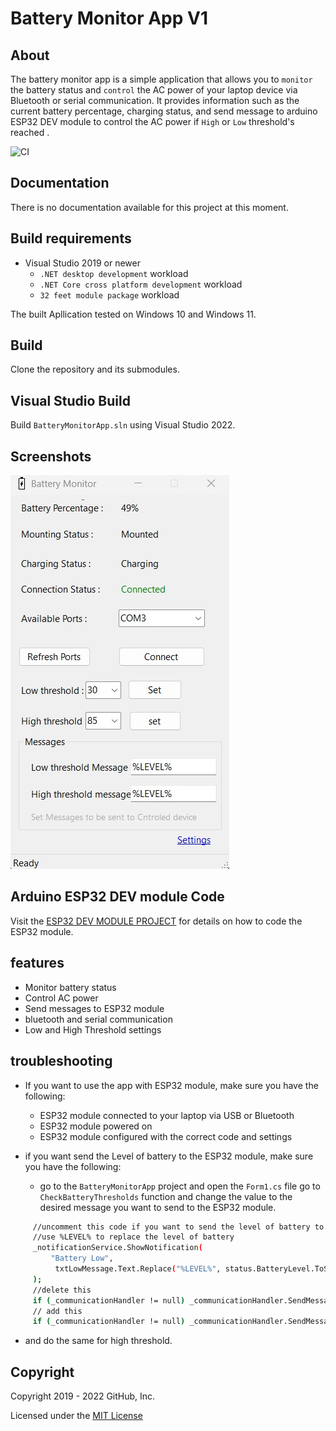 # Battery Monitor App V1

## About

The battery monitor app is a simple application that allows you to `monitor` the battery status  and `control` the AC power of your laptop device via Bluetooth or serial communication. It provides information such as the current battery percentage, charging status,
and send message to arduino ESP32 DEV module to control the AC power if `High` or `Low` threshold's reached .


![CI](https://github.com/github/visualstudio/workflows/CI/badge.svg)


## Documentation
There is no documentation available for this project at this moment.

## Build requirements

* Visual Studio 2019 or newer
  * `.NET desktop development` workload
  * `.NET Core cross platform development` workload
  * `32 feet module package` workload

The built Apllication tested on Windows 10 and Windows 11.

## Build

Clone the repository and its submodules.


## Visual Studio Build

Build `BatteryMonitorApp.sln` using Visual Studio 2022.


## Screenshots
![Alt text](screenshots/bmimg.jpg?raw=true "Optional Title")

## Arduino ESP32 DEV module Code

Visit the [ESP32 DEV MODULE PROJECT](CONTRIBUTING.md) for details on how to code the ESP32 module.

## features
- Monitor battery status
- Control AC power
- Send messages to ESP32 module
- bluetooth and serial communication
- Low and High Threshold settings

## troubleshooting
* If you want to use the app with ESP32 module, make sure you have the following:
  * ESP32 module connected to your laptop via USB or Bluetooth
  * ESP32 module powered on
  * ESP32 module configured with the correct code and settings

* if you want send the Level of battery to the ESP32 module, make sure you have the following:
  
  * go to the `BatteryMonitorApp` project and open the `Form1.cs` file go to `CheckBatteryThresholds` function and change the value to the desired message you want to send to the ESP32 module.
```bash
     //uncomment this code if you want to send the level of battery to the ESP32 modulewithin a complete message. 
     //use %LEVEL% to replace the level of battery
     _notificationService.ShowNotification(
         "Battery Low",
          txtLowMessage.Text.Replace("%LEVEL%", status.BatteryLevel.ToString())
     );
     //delete this 
     if (_communicationHandler != null) _communicationHandler.SendMessage("c");
     // add this
     if (_communicationHandler != null) _communicationHandler.SendMessage(txtLowMessage.Text);
```
  * and do the same for high threshold. 

## Copyright

Copyright 2019 - 2022 GitHub, Inc.

Licensed under the [MIT License](LICENSE.md)